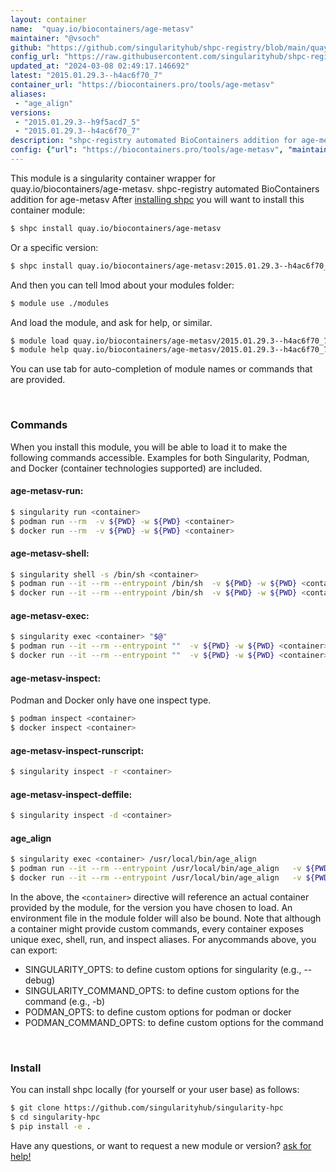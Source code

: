 ```yaml
---
layout: container
name:  "quay.io/biocontainers/age-metasv"
maintainer: "@vsoch"
github: "https://github.com/singularityhub/shpc-registry/blob/main/quay.io/biocontainers/age-metasv/container.yaml"
config_url: "https://raw.githubusercontent.com/singularityhub/shpc-registry/main/quay.io/biocontainers/age-metasv/container.yaml"
updated_at: "2024-03-08 02:49:17.146692"
latest: "2015.01.29.3--h4ac6f70_7"
container_url: "https://biocontainers.pro/tools/age-metasv"
aliases:
 - "age_align"
versions:
 - "2015.01.29.3--h9f5acd7_5"
 - "2015.01.29.3--h4ac6f70_7"
description: "shpc-registry automated BioContainers addition for age-metasv"
config: {"url": "https://biocontainers.pro/tools/age-metasv", "maintainer": "@vsoch", "description": "shpc-registry automated BioContainers addition for age-metasv", "latest": {"2015.01.29.3--h4ac6f70_7": "sha256:9122481bf9690bbdc79ec4291c3d29156cb7c9d613a2faa34c644b6c4afe0afc"}, "tags": {"2015.01.29.3--h9f5acd7_5": "sha256:88660caa860131060d21c2b64529ab709881c8ff1772913eed0323786b6fe774", "2015.01.29.3--h4ac6f70_7": "sha256:9122481bf9690bbdc79ec4291c3d29156cb7c9d613a2faa34c644b6c4afe0afc"}, "docker": "quay.io/biocontainers/age-metasv", "aliases": {"age_align": "/usr/local/bin/age_align"}}
---
```


This module is a singularity container wrapper for quay.io/biocontainers/age-metasv.
shpc-registry automated BioContainers addition for age-metasv
After [installing shpc](#install) you will want to install this container module:


```bash
$ shpc install quay.io/biocontainers/age-metasv
```

Or a specific version:

```bash
$ shpc install quay.io/biocontainers/age-metasv:2015.01.29.3--h4ac6f70_7
```

And then you can tell lmod about your modules folder:

```bash
$ module use ./modules
```

And load the module, and ask for help, or similar.

```bash
$ module load quay.io/biocontainers/age-metasv/2015.01.29.3--h4ac6f70_7
$ module help quay.io/biocontainers/age-metasv/2015.01.29.3--h4ac6f70_7
```

You can use tab for auto-completion of module names or commands that are provided.

<br>

### Commands

When you install this module, you will be able to load it to make the following commands accessible.
Examples for both Singularity, Podman, and Docker (container technologies supported) are included.

#### age-metasv-run:

```bash
$ singularity run <container>
$ podman run --rm  -v ${PWD} -w ${PWD} <container>
$ docker run --rm  -v ${PWD} -w ${PWD} <container>
```

#### age-metasv-shell:

```bash
$ singularity shell -s /bin/sh <container>
$ podman run --it --rm --entrypoint /bin/sh  -v ${PWD} -w ${PWD} <container>
$ docker run --it --rm --entrypoint /bin/sh  -v ${PWD} -w ${PWD} <container>
```

#### age-metasv-exec:

```bash
$ singularity exec <container> "$@"
$ podman run --it --rm --entrypoint ""  -v ${PWD} -w ${PWD} <container> "$@"
$ docker run --it --rm --entrypoint ""  -v ${PWD} -w ${PWD} <container> "$@"
```

#### age-metasv-inspect:

Podman and Docker only have one inspect type.

```bash
$ podman inspect <container>
$ docker inspect <container>
```

#### age-metasv-inspect-runscript:

```bash
$ singularity inspect -r <container>
```

#### age-metasv-inspect-deffile:

```bash
$ singularity inspect -d <container>
```


#### age_align

```bash
$ singularity exec <container> /usr/local/bin/age_align
$ podman run --it --rm --entrypoint /usr/local/bin/age_align   -v ${PWD} -w ${PWD} <container> -c " $@"
$ docker run --it --rm --entrypoint /usr/local/bin/age_align   -v ${PWD} -w ${PWD} <container> -c " $@"
```



In the above, the `<container>` directive will reference an actual container provided
by the module, for the version you have chosen to load. An environment file in the
module folder will also be bound. Note that although a container
might provide custom commands, every container exposes unique exec, shell, run, and
inspect aliases. For anycommands above, you can export:

 - SINGULARITY_OPTS: to define custom options for singularity (e.g., --debug)
 - SINGULARITY_COMMAND_OPTS: to define custom options for the command (e.g., -b)
 - PODMAN_OPTS: to define custom options for podman or docker
 - PODMAN_COMMAND_OPTS: to define custom options for the command

<br>

### Install

You can install shpc locally (for yourself or your user base) as follows:

```bash
$ git clone https://github.com/singularityhub/singularity-hpc
$ cd singularity-hpc
$ pip install -e .
```

Have any questions, or want to request a new module or version? [ask for help!](https://github.com/singularityhub/singularity-hpc/issues)